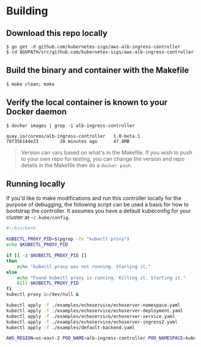 # Building

## Download this repo locally

```
$ go get -d github.com/kubernetes-sigs/aws-alb-ingress-controller
$ cd $GOPATH/src/github.com/kubernetes-sigs/aws-alb-ingress-controller
```

## Build the binary and container with the Makefile

```
$ make clean; make
```

## Verify the local container is known to your Docker daemon

```
$ docker images | grep -i alb-ingress-controller

quay.io/coreos/alb-ingress-controller   1.0-beta.1         78f356144e33        20 minutes ago      47.4MB
```

> Version can vary based on what's in the Makefile. If you wish to push to your own repo for testing, you can change the version and repo details in the Makefile then do a `docker push`.

## Running locally

If you'd like to make modifications and run this controller locally for the purpose of debugging, the following script can be used a basis for how to bootstrap the controller. It assumes you have a default kubeconfig for your cluster at `~/.kube/config`.

```bash
#!/bin/bash

KUBECTL_PROXY_PID=$(pgrep -fx "kubectl proxy")
echo $KUBECTL_PROXY_PID

if [[ -z $KUBECTL_PROXY_PID ]]
then
    echo "kubectl proxy was not running. Starting it."
else
    echo "Found kubectl proxy is running. Killing it. Starting it."
    kill $KUBECTL_PROXY_PID
fi
kubectl proxy &>/dev/null &

kubectl apply -f ./examples/echoservice/echoserver-namespace.yaml
kubectl apply -f ./examples/echoservice/echoserver-deployment.yaml
kubectl apply -f ./examples/echoservice/echoserver-service.yaml
kubectl apply -f ./examples/echoservice/echoserver-ingress2.yaml
kubectl apply -f ./examples/default-backend.yaml

AWS_REGION=us-east-2 POD_NAME=alb-ingress-controller POD_NAMESPACE=kube-system go run cmd/main.go --apiserver-host=http://localhost:8001 --clusterName=devcluster --ingress-class=alb --default-backend-service=kube-system/default-http-backend
```
